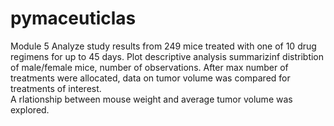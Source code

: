 # pymaceuticlas
Module 5
Analyze study results from 249 mice treated with one of 10 drug regimens for up to 45 days.  Plot descriptive analysis summarizinf distribtion of male/female 
mice, number of observations. After max number of treatments were allocated, data on tumor volume was compared for treatments of interest.  
A rlationship between mouse weight and average tumor volume was explored.
